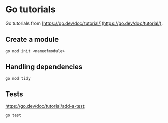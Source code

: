 # Go tutorials

Go tutorials from [https://go.dev/doc/tutorial/](https://go.dev/doc/tutorial/).

## Create a module

`go mod init <nameofmodule>`

## Handling dependencies

`go mod tidy`

## Tests
https://go.dev/doc/tutorial/add-a-test

`go test`